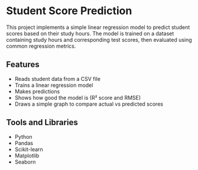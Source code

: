 # Student Score Prediction

This project implements a simple linear regression model to predict student scores based on their study hours.
The model is trained on a dataset containing study hours and corresponding test scores, then evaluated using common regression metrics.

## Features

- Reads student data from a CSV file
- Trains a linear regression model
- Makes predictions
- Shows how good the model is (R² score and RMSE)
- Draws a simple graph to compare actual vs predicted scores

## Tools and Libraries

- Python
- Pandas
- Scikit-learn
- Matplotlib
- Seaborn
